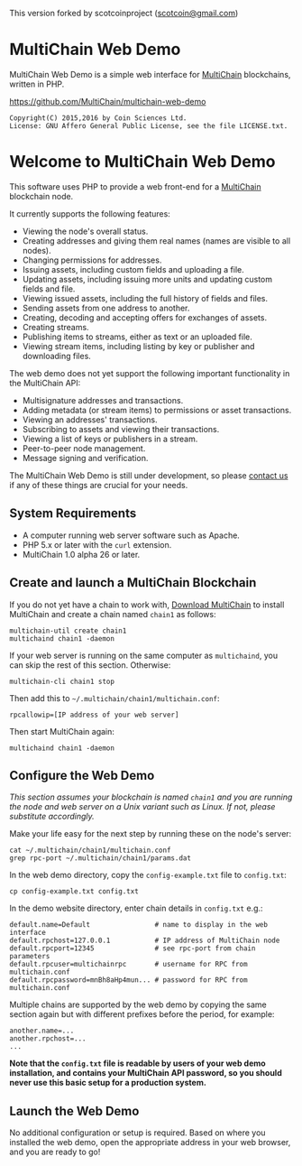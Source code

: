 This version forked by scotcoinproject (scotcoin@gmail.com)

MultiChain Web Demo
===================

MultiChain Web Demo is a simple web interface for [MultiChain](http://www.multichain.com/) blockchains, written in PHP.

https://github.com/MultiChain/multichain-web-demo

    Copyright(C) 2015,2016 by Coin Sciences Ltd.
    License: GNU Affero General Public License, see the file LICENSE.txt.


Welcome to MultiChain Web Demo
==============================

This software uses PHP to provide a web front-end for a [MultiChain](http://www.multichain.com/) blockchain node.

It currently supports the following features:

* Viewing the node's overall status.
* Creating addresses and giving them real names (names are visible to all nodes).
* Changing permissions for addresses.
* Issuing assets, including custom fields and uploading a file.
* Updating assets, including issuing more units and updating custom fields and file.
* Viewing issued assets, including the full history of fields and files.
* Sending assets from one address to another.
* Creating, decoding and accepting offers for exchanges of assets.
* Creating streams.
* Publishing items to streams, either as text or an uploaded file.
* Viewing stream items, including listing by key or publisher and downloading files.

The web demo does not yet support the following important functionality in the MultiChain API:

* Multisignature addresses and transactions.
* Adding metadata (or stream items) to permissions or asset transactions.
* Viewing an addresses' transactions.
* Subscribing to assets and viewing their transactions.
* Viewing a list of keys or publishers in a stream.
* Peer-to-peer node management.
* Message signing and verification.

The MultiChain Web Demo is still under development, so please [contact us](http://www.multichain.com/contact-us/) if any of these things are crucial for your needs.


System Requirements
-------------------

* A computer running web server software such as Apache.
* PHP 5.x or later with the `curl` extension.
* MultiChain 1.0 alpha 26 or later.


Create and launch a MultiChain Blockchain
-----------------------------------------

If you do not yet have a chain to work with, [Download MultiChain](http://www.multichain.com/download-install/) to install MultiChain and create a chain named `chain1` as follows:

    multichain-util create chain1
    multichaind chain1 -daemon
    
If your web server is running on the same computer as `multichaind`, you can skip the rest of this section. Otherwise:

    multichain-cli chain1 stop

Then add this to `~/.multichain/chain1/multichain.conf`:

    rpcallowip=[IP address of your web server]
  
Then start MultiChain again:
  
    multichaind chain1 -daemon



Configure the Web Demo
----------------------

_This section assumes your blockchain is named `chain1` and you are running the node and web server on a Unix variant such as Linux. If not, please substitute accordingly._

Make your life easy for the next step by running these on the node's server:

    cat ~/.multichain/chain1/multichain.conf
    grep rpc-port ~/.multichain/chain1/params.dat
    
In the web demo directory, copy the `config-example.txt` file to `config.txt`:

	cp config-example.txt config.txt
  
In the demo website directory, enter chain details in `config.txt` e.g.:

    default.name=Default                # name to display in the web interface
    default.rpchost=127.0.0.1           # IP address of MultiChain node
    default.rpcport=12345               # see rpc-port from chain parameters
    default.rpcuser=multichainrpc       # username for RPC from multichain.conf
    default.rpcpassword=mnBh8aHp4mun... # password for RPC from multichain.conf

Multiple chains are supported by the web demo by copying the same section again but with different prefixes before the period, for example:

	another.name=...
	another.rpchost=...
	...

**Note that the `config.txt` file is readable by users of your web demo installation, and contains your MultiChain API password, so you should never use this basic setup for a production system.**


Launch the Web Demo
-------------------

No additional configuration or setup is required. Based on where you installed the web demo, open the appropriate address in your web browser, and you are ready to go!
